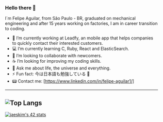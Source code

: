 ### Hello there 👋 
I´m Felipe Aguilar, from São Paulo - BR, graduated on mechanical engineering and after 15 years working on factories,  I am in career transition to coding.

- :tractor:  I’m currently working at Leadfy, an mobile app that helps companies to quickly contact their interested customers.
- :computer: I’m currently learning C, Ruby, React and ElasticSearch.
- :rocket:  I’m looking to collaborate with newcomers.
- :coffee:  I’m looking for improving my coding skills.
- 💬 Ask me about life, the universe and everything.
- ⚡ Fun fact: 今は日本語も勉強している :rice_ball:
- :pager: Contact me: [https://www.linkedin.com/in/felipe-aguilar1/]
---
<!-- ![Anurag's GitHub stats](https://github-readme-stats.vercel.app/api?username=lipemecprec&theme=gotham&show_icons=true&count_private=true&hide=contribs&card_width=470&line_height=24) -->
![Top Langs](https://github-readme-stats.vercel.app/api/top-langs/?username=lipemecprec&layout=compact&theme=gotham&card_width=445)
---
[![jaeskim's 42 stats](https://badge42.herokuapp.com/api/stats/faguilar?cursus=42cursus)](https://github.com/JaeSeoKim/badge42)

